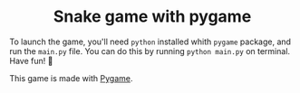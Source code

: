 <h1 align="center">Snake game with pygame</h1>

To launch the game, you'll need `python` installed whith `pygame` package, and run the `main.py` file. You can do this by running `python main.py` on terminal. Have fun! 🤗

This game is made with [Pygame](https://www.pygame.org/news).